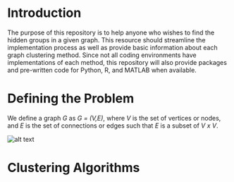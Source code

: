 # Introduction

The purpose of this repository is to help anyone who wishes to find the hidden groups in a given graph. This resource should streamline the implementation process as well as provide basic information about each graph clustering method. Since not all coding environments have implementations of each method, this repository will also provide packages and pre-written code for Python, R, and MATLAB when available.

# Defining the Problem

We define a graph *G* as *G = (V,E)*, where *V* is the set of vertices or nodes, and *E* is the set of connections or edges such that *E* is a subset of *V x V*.

![alt text](cover_art.PNG)

# Clustering Algorithms
